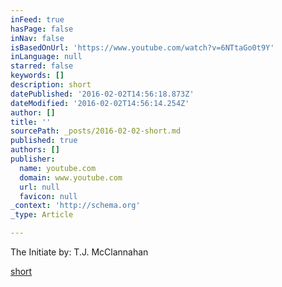 ```yaml
---
inFeed: true
hasPage: false
inNav: false
isBasedOnUrl: 'https://www.youtube.com/watch?v=6NTtaGo0t9Y'
inLanguage: null
starred: false
keywords: []
description: short
datePublished: '2016-02-02T14:56:18.873Z'
dateModified: '2016-02-02T14:56:14.254Z'
author: []
title: ''
sourcePath: _posts/2016-02-02-short.md
published: true
authors: []
publisher:
  name: youtube.com
  domain: www.youtube.com
  url: null
  favicon: null
_context: 'http://schema.org'
_type: Article

---
```

The Initiate by: T.J. McClannahan

[short][0]

[0]: https://www.youtube.com/watch?v=6NTtaGo0t9Y